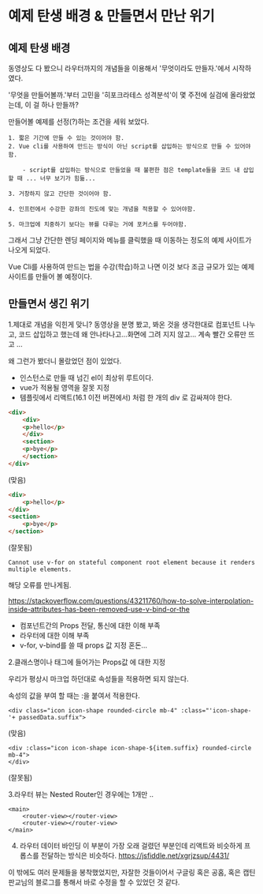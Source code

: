 # 예제 탄생 배경 & 만들면서 만난 위기

## 예제 탄생 배경
동영상도 다 봤으니 라우터까지의 개념들을 이용해서 
'무엇이라도 만들자.'에서 시작하였다.

'무엇을 만들어볼까.'부터 고민을
'히포크라테스 성격분석'이 몇 주전에 실검에 올라왔었는데, 이 걸 하나 만들까? 

만들어볼 예제를 선정(?)하는 조건을 세워 보았다.
```
1. 짧은 기간에 만들 수 있는 것이어야 함.
2. Vue cli를 사용하여 만드는 방식이 아닌 script를 삽입하는 방식으로 만들 수 있어야함.

    - script를 삽입하는 방식으로 만들었을 때 불편한 점은 template들을 코드 내 삽입할 때 ... 너무 보기가 힘듦...

3. 거창하지 않고 간단한 것이어야 함.

4. 인프런에서 수강한 강좌의 진도에 맞는 개념을 적용할 수 있어야함.

5. 마크업에 치중하기 보다는 뷰를 다루는 거에 포커스를 두어야함.
```
그래서 그냥 간단한 렌딩 페이지와 메뉴를 클릭했을 때 이동하는 정도의 예제 사이트가 나오게 되었다.

Vue Cli를 사용하여 만드는 법을 수강(학습)하고 나면 이것 보다 조금 규모가 있는 예제 사이트를 만들어 볼 예정이다. 

## 만들면서 생긴 위기

1.제대로 개념을 익힌게 맞니?
동영상을 분명 봤고, 봐온 것을 생각한대로 컴포넌트 나누고, 코드 삽입하고 했는데 
왜 안나타나고...화면에 그려 지지 않고...
계속 빨간 오류만 뜨고 ...

왜 그런가 봤더니 몰랐었던 점이 있었다. 
- 인스턴스로 만들 때 넘긴 el이 최상위 루트이다.
- vue가 적용될 영역을 잘못 지정
- 템플릿에서 리액트(16.1 이전 버젼에서) 처럼 한 개의 div 로 감싸져야 한다. 

```html
<div>
    <div>
    <p>hello</p>
    </div>
    <section>
    <p>bye</p>
    </section>
</div>
```
(맞음)
```html
<div>
    <p>hello</p>
</div>
<section>
    <p>bye</p>
</section>
```
(잘못됨)
```
Cannot use v-for on stateful component root element because it renders multiple elements.
```
해당 오류를 만나게됨.

 https://stackoverflow.com/questions/43211760/how-to-solve-interpolation-inside-attributes-has-been-removed-use-v-bind-or-the

- 컴포넌트간의 Props 전달, 통신에 대한 이해 부족
- 라우터에 대한 이해 부족
- v-for, v-bind를 쓸 때 props 값 지정 혼돈...

2.클래스명이나 태그에 들어가는 Props값 에 대한 지정

우리가 평상시 마크업 하던대로 속성들을 적용하면 되지 않는다.

속성의 값을 부여 할 때는 :을 붙여서 적용한다.
```
<div class="icon icon-shape rounded-circle mb-4" :class="'icon-shape-'+ passedData.suffix">
```
(맞음)

```
<div :class="icon icon-shape icon-shape-${item.suffix} rounded-circle mb-4">
</div>
```
(잘못됨)

3.라우터 뷰는 Nested Router인 경우에는 1개만 ..
```
<main>
    <router-view></router-view>
    <router-view></router-view>
</main>
```

4. 라우터 데이터 바인딩
이 부분이 가장 오래 걸렸던 부분인데 리액트와 비슷하게 프롭스를 전달하는 방식은 비슷하다.
https://jsfiddle.net/xgrjzsup/4431/

이 밖에도 여러 문제들을 봉착했었지만, 자잘한 것들이어서 구글링 혹은 공홈, 혹은 캡틴판교님의 블로그를 통해서 바로 수정을 할 수 있었던 것 같다. 